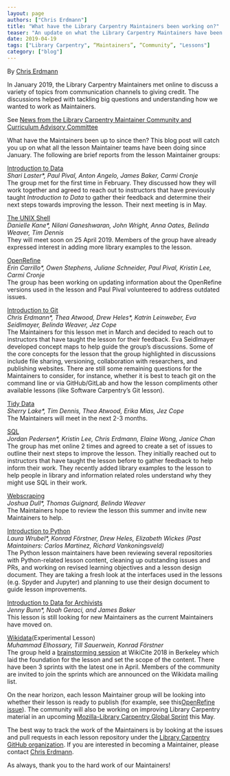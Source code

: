 ```yaml
---
layout: page
authors: ["Chris Erdmann"]
title: "What have the Library Carpentry Maintainers been working on?"
teaser: "An update on what the Library Carpentry Maintainers have been working on since January 2019."
date: 2019-04-19
tags: ["Library Carpentry", “Maintainers”, “Community”, "Lessons"]
category: ["blog"]
---
```


By [Chris Erdmann](https://twitter.com/libcce)

In January 2019, the Library Carpentry Maintainers met online to discuss a variety of topics from communication channels to giving credit. The discussions helped with tackling big questions and understanding how we wanted to work as Maintainers.  

See [News from the Library Carpentry Maintainer Community and Curriculum Advisory Committee](https://librarycarpentry.org/blog/2019/02/news-from-lc-maintainers/)

What have the Maintainers been up to since then? This blog post will catch you up on what all the lesson Maintainer teams have been doing since January. The following are brief reports from the lesson Maintainer groups:  

[Introduction to Data](https://librarycarpentry.org/lc-data-intro/)  
_Shari Laster*, Paul Pival, Anton Angelo, James Baker, Carmi Cronje_  
The group met for the first time in February. They discussed how they will work together and agreed to reach out to instructors that have previously taught _Introduction to Data_ to gather their feedback and determine their next steps towards improving the lesson. Their next meeting is in May.  

[The UNIX Shell](https://librarycarpentry.org/lc-shell/)  
_Danielle Kane*, Nilani Ganeshwaran, John Wright, Anna Oates, Belinda Weaver, Tim Dennis_  
They will meet soon on 25 April 2019. Members of the group have already expressed interest in adding more library examples to the lesson.  

[OpenRefine](https://librarycarpentry.org/lc-open-refine/)  
_Erin Carrillo*, Owen Stephens, Juliane Schneider, Paul Pival, Kristin Lee, Carmi Cronje_  
The group has been working on updating information about the OpenRefine versions used in the lesson and Paul Pival volunteered to address outdated issues.  

[Introduction to Git](https://librarycarpentry.org/lc-git/)  
_Chris Erdmann*, Thea Atwood, Drew Heles*, Katrin Leinweber, Eva Seidlmayer, Belinda Weaver, Jez Cope_  
The Maintainers for this lesson met in March and decided to reach out to instructors that have taught the lesson for their feedback. Eva Seidlmayer developed concept maps to help guide the group’s discussions. Some of the core concepts for the lesson that the group highlighted in discussions include file sharing, versioning, collaboration with researchers, and publishing websites. There are still some remaining questions for the Maintainers to consider, for instance, whether it is best to teach git on the command line or via GitHub/GitLab and how the lesson compliments other available lessons (like Software Carpentry’s Git lesson).  

[Tidy Data](https://librarycarpentry.org/lc-spreadsheets/)  
_Sherry Lake*, Tim Dennis, Thea Atwood, Erika Mias, Jez Cope_  
The Maintainers will meet in the next 2-3 months.  

[SQL](https://librarycarpentry.org/lc-sql/)  
_Jordan Pedersen*, Kristin Lee, Chris Erdmann, Elaine Wong, Janice Chan_  
The group has met online 2 times and agreed to create a set of issues to outline their next steps to improve the lesson. They initially reached out to instructors that have taught the lesson before to gather feedback to help inform their work. They recently added library examples to the lesson to help people in library and information related roles understand why they might use SQL in their work.

[Webscraping](https://librarycarpentry.org/lc-webscraping/)  
_Joshua Dull*, Thomas Guignard, Belinda Weaver_  
The Maintainers hope to review the lesson this summer and invite new Maintainers to help.  

[Introduction to Python](https://librarycarpentry.org/lc-python-intro/)  
_Laura Wrubel*, Konrad Förstner, Drew Heles, Elizabeth Wickes (Past Maintainers: Carlos Martinez, Richard Vankoningsveld)_  
The Python lesson maintainers have been reviewing several repositories with Python-related lesson content, cleaning up outstanding issues and PRs, and working on revised learning objectives and a lesson design document. They are taking a fresh look at the interfaces used in the lessons (e.g. Spyder and Jupyter) and planning to use their design document to guide lesson improvements.  

[Introduction to Data for Archivists](https://librarycarpentry.org/lc-data-intro-archives/)  
_Jenny Bunn*, Noah Geraci, and James Baker_  
This lesson is still looking for new Maintainers as the current Maintainers have moved on.  

[Wikidata](https://librarycarpentry.org/lc-wikidata/)(Experimental Lesson)  
_Muhammad Elhossary, Till Sauerwein, Konrad Förstner_  
The group held a [brainstorming session](https://meta.wikimedia.org/wiki/WikiCite_2018/Program/Tamalpais_3B_-_WikiCite_in_education) at WikiCite 2018 in Berkeley which laid the foundation for the lesson and set the scope of the content. There have been 3 sprints with the latest one in April. Members of the community are invited to join the sprints which are announced on the Wikidata mailing list.

On the near horizon, each lesson Maintainer group will be looking into whether their lesson is ready to publish (for example, see this[OpenRefine issue](https://github.com/LibraryCarpentry/lc-open-refine/issues/40)). The community will also be working on improving Library Carpentry material in an upcoming [Mozilla-Library Carpentry Global Sprint](https://librarycarpentry.org/blog/2019/03/lc-mozilla-global-sprint/) this May.

The best way to track the work of the Maintainers is by looking at the issues and pull requests in each lesson repository under the [Library Carpentry GitHub organization](https://github.com/LibraryCarpentry). If you are interested in becoming a Maintainer, please contact [Chris Erdmann](mailto:Christopher.Erdmann@ucop.edu).

As always, thank you to the hard work of our Maintainers!
